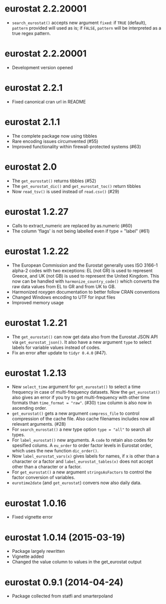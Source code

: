# eurostat 2.2.20001

* `search_eurostat()` accepts new argument `fixed`: if `TRUE` 
(default), `pattern` provided will used as is; if `FALSE`, 
`pattern` will be interpreted as a true regex pattern.

# eurostat 2.2.20001

* Development version opened

# eurostat 2.2.1

* Fixed canonical cran url in README

# eurostat 2.1.1

* The complete package now using tibbles
* Rare encoding issues circumvented (#55)
* Improved functionality within firewall-protected systems (#63)

# eurostat 2.0

* The `get_eurostat()` returns tibbles (#52)
* The `get_eurostat_dic()` and `get_eurostat_toc()` return tibbles
* Now `read_tsv()` is used instead of `read.csv()` (#29)

# eurostat 1.2.27

* Calls to extract_numeric are replaced by as.numeric (#60)
* The column 'flags' is not being labelled even if type = "label" (#61)

# eurostat 1.2.22

* The European Commission and the Eurostat generally uses ISO 3166-1 alpha-2 codes with two exceptions: EL (not GR) is used to represent Greece, and UK (not GB) is used to represent the United Kingdom. This now  can be handled with `harmonize_country_code()` which converts the raw data values from EL to GR and from UK to GB.
* Harmonized roxygen documentation to better follow CRAN conventions
* Changed Windows encoding to UTF for input files 
* Improved memory usage

# eurostat 1.2.21

* The `get_eurostat()` can now get data also from the Eurostat JSON API via
  `get_eurostat_json()`. It also have a new argument `type` to select labels
  for variable values instead of codes.
* Fix an error after update to `tidyr 0.4.0` (#47).


# eurostat 1.2.13

* New `select_time` argument for `get_eurostat()` to select a time frequency 
  in case of multi-frequency datasets. Now the `get_eurostat()` also gives an
  error if you try to get multi-frequency with other time formats
  than `time_format = "raw"`. (#30) `time` column is also now in ascending
  order.
* `get_eurostat()` gets a new argument `compress_file` to control compression 
  of the cache file. Also cache filenames includes now all relevant arguments. (#28)
* For `search_eurostat()` a new type option `type = "all"` to search all types.
* For `label_eurostat()` new arguments. A `code` to retain also codes 
  for spesified colums. A `eu_order` to order factor levels in Eurostat order, 
  which uses the new function `dic_order()`. 
* Now `label_eurostat_vars(x)` gives labels for names, if x is other than
  a character or a factor and `label_eurostat_tables(x)` does not accept other
  than a character or a factor.
* For `get_eurostat()` a new argument `stringsAsFactors` to control the
  factor conversion of variables.
* `eurotime2date` (and `get_eurostat`) convers now also daily data. 

# eurostat 1.0.16

* Fixed vignette error

# eurostat 1.0.14 (2015-03-19)

* Package largely rewritten
* Vignette added
* Changed the value column to values in the get_eurostat output

# eurostat 0.9.1 (2014-04-24)

* Package collected from statfi and smarterpoland

